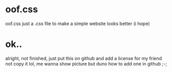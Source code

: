 # oof.css
oof.css just a .css file to make a simple website looks better (i hope)

# ok..
alright, not finished, just put this on github and add a license for my friend not copy it lol, me wanna show picture but duno how to add one in github ;-;
